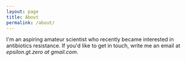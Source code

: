 ```yaml
---
layout: page
title: About
permalink: /about/
---
```


I'm an aspiring amateur scientist who recently became interested in antibiotics resistance. If you'd like to get in touch, write me 
an email at *epsilon.gt.zero at gmail.com*.
